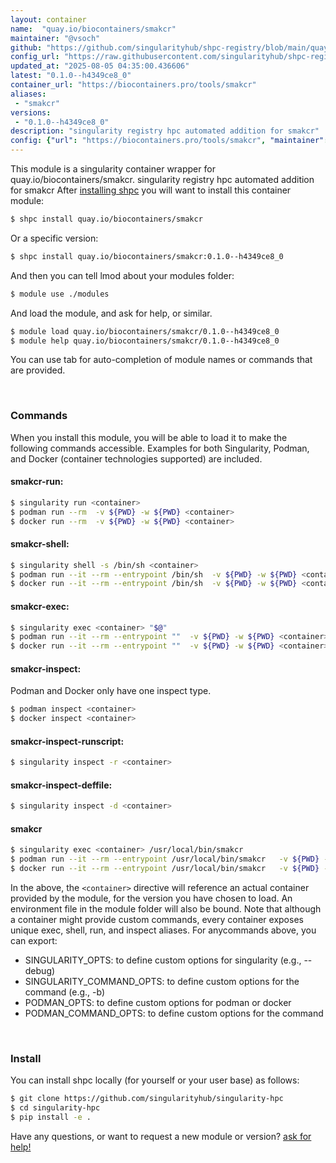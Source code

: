 ```yaml
---
layout: container
name:  "quay.io/biocontainers/smakcr"
maintainer: "@vsoch"
github: "https://github.com/singularityhub/shpc-registry/blob/main/quay.io/biocontainers/smakcr/container.yaml"
config_url: "https://raw.githubusercontent.com/singularityhub/shpc-registry/main/quay.io/biocontainers/smakcr/container.yaml"
updated_at: "2025-08-05 04:35:00.436606"
latest: "0.1.0--h4349ce8_0"
container_url: "https://biocontainers.pro/tools/smakcr"
aliases:
 - "smakcr"
versions:
 - "0.1.0--h4349ce8_0"
description: "singularity registry hpc automated addition for smakcr"
config: {"url": "https://biocontainers.pro/tools/smakcr", "maintainer": "@vsoch", "description": "singularity registry hpc automated addition for smakcr", "latest": {"0.1.0--h4349ce8_0": "sha256:9c30a249a44b76b978390f750e45c231b62b0a39e104b2210ab23398753f3c9f"}, "tags": {"0.1.0--h4349ce8_0": "sha256:9c30a249a44b76b978390f750e45c231b62b0a39e104b2210ab23398753f3c9f"}, "docker": "quay.io/biocontainers/smakcr", "aliases": {"smakcr": "/usr/local/bin/smakcr"}}
---
```


This module is a singularity container wrapper for quay.io/biocontainers/smakcr.
singularity registry hpc automated addition for smakcr
After [installing shpc](#install) you will want to install this container module:


```bash
$ shpc install quay.io/biocontainers/smakcr
```

Or a specific version:

```bash
$ shpc install quay.io/biocontainers/smakcr:0.1.0--h4349ce8_0
```

And then you can tell lmod about your modules folder:

```bash
$ module use ./modules
```

And load the module, and ask for help, or similar.

```bash
$ module load quay.io/biocontainers/smakcr/0.1.0--h4349ce8_0
$ module help quay.io/biocontainers/smakcr/0.1.0--h4349ce8_0
```

You can use tab for auto-completion of module names or commands that are provided.

<br>

### Commands

When you install this module, you will be able to load it to make the following commands accessible.
Examples for both Singularity, Podman, and Docker (container technologies supported) are included.

#### smakcr-run:

```bash
$ singularity run <container>
$ podman run --rm  -v ${PWD} -w ${PWD} <container>
$ docker run --rm  -v ${PWD} -w ${PWD} <container>
```

#### smakcr-shell:

```bash
$ singularity shell -s /bin/sh <container>
$ podman run --it --rm --entrypoint /bin/sh  -v ${PWD} -w ${PWD} <container>
$ docker run --it --rm --entrypoint /bin/sh  -v ${PWD} -w ${PWD} <container>
```

#### smakcr-exec:

```bash
$ singularity exec <container> "$@"
$ podman run --it --rm --entrypoint ""  -v ${PWD} -w ${PWD} <container> "$@"
$ docker run --it --rm --entrypoint ""  -v ${PWD} -w ${PWD} <container> "$@"
```

#### smakcr-inspect:

Podman and Docker only have one inspect type.

```bash
$ podman inspect <container>
$ docker inspect <container>
```

#### smakcr-inspect-runscript:

```bash
$ singularity inspect -r <container>
```

#### smakcr-inspect-deffile:

```bash
$ singularity inspect -d <container>
```


#### smakcr

```bash
$ singularity exec <container> /usr/local/bin/smakcr
$ podman run --it --rm --entrypoint /usr/local/bin/smakcr   -v ${PWD} -w ${PWD} <container> -c " $@"
$ docker run --it --rm --entrypoint /usr/local/bin/smakcr   -v ${PWD} -w ${PWD} <container> -c " $@"
```



In the above, the `<container>` directive will reference an actual container provided
by the module, for the version you have chosen to load. An environment file in the
module folder will also be bound. Note that although a container
might provide custom commands, every container exposes unique exec, shell, run, and
inspect aliases. For anycommands above, you can export:

 - SINGULARITY_OPTS: to define custom options for singularity (e.g., --debug)
 - SINGULARITY_COMMAND_OPTS: to define custom options for the command (e.g., -b)
 - PODMAN_OPTS: to define custom options for podman or docker
 - PODMAN_COMMAND_OPTS: to define custom options for the command

<br>

### Install

You can install shpc locally (for yourself or your user base) as follows:

```bash
$ git clone https://github.com/singularityhub/singularity-hpc
$ cd singularity-hpc
$ pip install -e .
```

Have any questions, or want to request a new module or version? [ask for help!](https://github.com/singularityhub/singularity-hpc/issues)